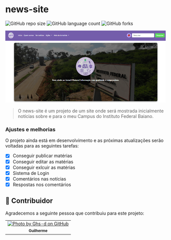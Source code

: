 # news-site

![GitHub repo size](https://img.shields.io/github/repo-size/SilasAndradev/news-site?style=for-the-badge)
![GitHub language count](https://img.shields.io/github/languages/count/SilasAndradev/news-site?style=for-the-badge)
![GitHub forks](https://img.shields.io/github/forks/SilasAndradev/news-site?style=for-the-badge)

<img src="static/img/exemplo_site.png" alt="Exemplo imagem">

> O news-site é um projeto de um site onde será mostrada inicialmente notícias sobre e para o meu Campus do Instituto Federal Baiano.

### Ajustes e melhorias

O projeto ainda está em desenvolvimento e as próximas atualizações serão voltadas para as seguintes tarefas:

- [x] Conseguir publicar matérias
- [x] Conseguir editar as matérias
- [x] Conseguir exlcuir as matérias
- [x] Sistema de Login
- [x] Comentários nas notícias
- [x] Respostas nos comentários

## 🤝 Contribuidor 

Agradecemos a seguinte pessoa que contribuiu para este projeto:

<table>
  <tr>
    <td align="center"> 
      <a href="https://github.com/Ghs-d" title="Front-End Developer"> 
      <img src="https://avatars.githubusercontent.com/u/186340489" width="100px;" alt="Photo by Ghs-d on GitHub"/>
      <br> 
      <sub> 
        <b>
          Guilherme
        </b> 
      </sub> 
    </a> 
    </td>
  </tr>
</table>
